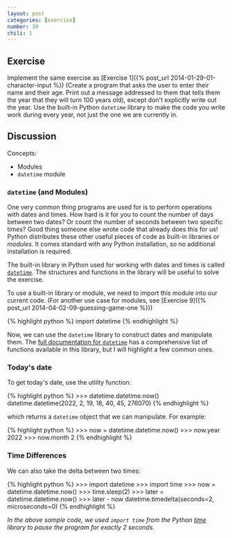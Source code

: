 ```yaml
---
layout: post
categories: [exercise]
number: 39
chili: 1
---
```


## Exercise

Implement the same exercise as [Exercise 1]({% post_url 2014-01-29-01-character-input %}) (Create a program that asks the user to enter their name and their age. Print out a message addressed to them that tells them the year that they will turn 100 years old), except don't explicitly write out the year. Use the built-in Python `datetime` library to make the code you write work during every year, not just the one we are currently in.

## Discussion

Concepts:

* Modules
* `datetime` module

### `datetime` (and Modules)

One very common thing programs are used for is to perform operations with dates and times. How hard is it for you to count the number of days between two dates? Or count the number of seconds between two specific times? Good thing someone else wrote code that already does this for us! Python distributes these other useful pieces of code as built-in libraries or _modules_. It comes standard with any Python installation, so no additional installation is required.

The built-in library in Python used for working with dates and times is called [`datetime`](https://docs.python.org/3/library/datetime.html). The structures and functions in the library will be useful to solve the exercise.

To use a built-in library or module, we need to import this module into our current code. (For another use case for modules, see [Exercise 9]({% post_url 2014-04-02-09-guessing-game-one %}))

{% highlight python %}
	import datetime
{% endhighlight %}

Now, we can use the `datetime` library to construct dates and manipulate them. The [full documentation for `datetime`](https://docs.python.org/3/library/datetime.html) has a comprehensive list of functions available in this library, but I will highlight a few common ones.

### Today's date

To get today's date, use the utility function:

{% highlight python %}
	>>> datetime.datetime.now()
	datetime.datetime(2022, 2, 19, 18, 40, 45, 276070)
{% endhighlight %}

which returns a `datetime` object that we can manipulate. For example:

{% highlight python %}
	>>> now = datetime.datetime.now()
	>>> now.year
	2022
	>>> now.month
	2
{% endhighlight %}

### Time Differences

We can also take the delta between two times:

{% highlight python %}
	>>> import datetime
	>>> import time
	>>> now = datetime.datetime.now()
	>>> time.sleep(2)
	>>> later = datetime.datetime.now()
	>>> later - now
	datetime.timedelta(seconds=2, microseconds=0)
{% endhighlight %}

_In the above sample code, we used `import time` from the Python [time](https://docs.python.org/3/library/time.html#time.sleep) library to pause the program for exactly 2 seconds._
